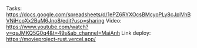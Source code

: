 Tasks: https://docs.google.com/spreadsheets/d/1ePZ6RYXOcsBMcyoPLy8cJplVhBVNjHcoXx2BuM6Jno8/edit?usp=sharing
Video: https://www.youtube.com/watch?v=qsJMKQ5G0q4&t=49s&ab_channel=MaiAnh
Link deploy: https://movieproject-rust.vercel.app/
